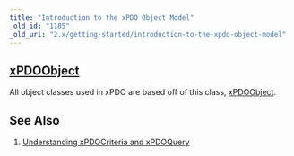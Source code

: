 ```yaml
---
title: "Introduction to the xPDO Object Model"
_old_id: "1185"
_old_uri: "2.x/getting-started/introduction-to-the-xpdo-object-model"
---
```


## [xPDOObject](xpdo/class-reference/xpdoobject "xPDOObject")

All object classes used in xPDO are based off of this class, [xPDOObject](xpdo/class-reference/xpdoobject "xPDOObject").

## See Also

1. [Understanding xPDOCriteria and xPDOQuery](xpdo/getting-started/introduction-to-the-xpdo-object-model/understanding-xpdocriteria-and-xpdoquery)